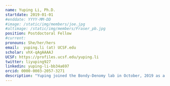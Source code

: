 ```yaml
---
name: Yuping Li, Ph.D.
startdate: 2019-01-01
#enddate: YYYY-MM-DD
#image: /static/img/members/joe.jpg
#altimage: /static/img/members/Fraser_pb.jpg
position: Postdoctoral Fellow
#current:
pronouns: She/her/hers
email: 	yuping.li (at) UCSF.edu
scholar: vhX-qAgAAAAJ
UCSF: https://profiles.ucsf.edu/yuping.li
twitter: liyuping927
linkedin: yuping-li-bb34a697
orcid: 0000-0003-2057-3271
description: "Yuping joined the Bondy-Denomy lab in October, 2019 as a postdoctoral scholar. Yuping was a graduate student in the [Sherlock Lab](https://web.stanford.edu/group/sherlocklab/) and [Petrov Lab](http://petrov.stanford.edu/) at Stanford University. Her Ph.D. work focused on understanding evolutionary processes quantitatively using S. cerevisiae. Originally from China, Yuping got her undergraduate degree in Bioinformatics at Huazhong University of Sci. & Tech., China, where she worked with Dr. Yu Xue on the computational construction of the lysine acetylation network. After her undergraduate, Yuping was interested in learning how to conduct biological experiments and worked as a research technician with Dr. Hong Zhang at National Institute of Biological Sciences, China, to study developmental biology in C. elegans. In the Bondy-Denomy lab, Yuping is working on discovering new bacterial immune systems against a special group of phages – the jumbophages – and understanding the mechanisms of such immune systems. Outside the lab, Yuping likes climbing rocks, running trails, hiking the wilderness and looking funny in her VR headset trying to master VR games."
---
```


